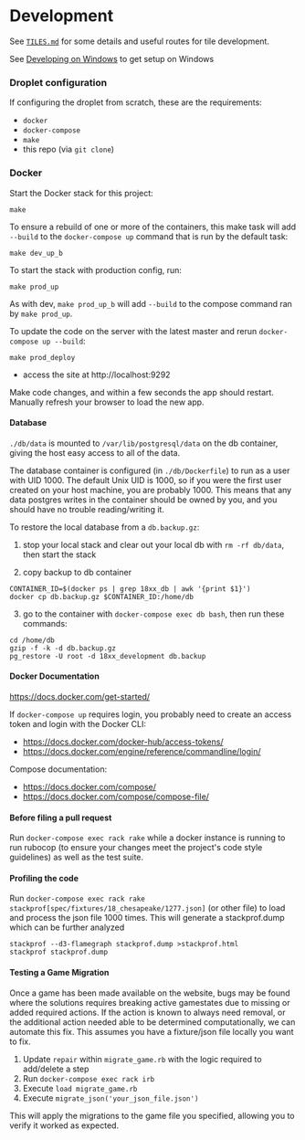 # Development

See [`TILES.md`](/TILES.md) for some details and useful routes for tile
development.

See [Developing on Windows](https://github.com/tobymao/18xx/wiki/Developing-For-18xx.games#developing-on-windows) to get setup on Windows

### Droplet configuration

If configuring the droplet from scratch, these are the requirements:

- `docker`
- `docker-compose`
- `make`
- this repo (via `git clone`)

### Docker

Start the Docker stack for this project:

```
make
```

To ensure a rebuild of one or more of the containers, this make task will add
`--build` to the `docker-compose up` command that is run by the default task:

```
make dev_up_b
```

To start the stack with production config, run:

```
make prod_up
```

As with dev, `make prod_up_b` will add `--build` to the compose command ran by
`make prod_up`.

To update the code on the server with the latest master and rerun
`docker-compose up --build`:

```
make prod_deploy
```

- access the site at http://localhost:9292

Make code changes, and within a few seconds the app should restart. Manually
refresh your browser to load the new app.

#### Database

`./db/data` is mounted to `/var/lib/postgresql/data` on the db container, giving
the host easy access to all of the data.

The database container is configured (in `./db/Dockerfile`) to run as a user
with UID 1000. The default Unix UID is 1000, so if you were the first user
created on your host machine, you are probably 1000. This means that any data
postgres writes in the container should be owned by you, and you should have no
trouble reading/writing it.

To restore the local database from a `db.backup.gz`:

1. stop your local stack and clear out your local db with `rm -rf db/data`, then
   start the stack

2. copy backup to db container

```
CONTAINER_ID=$(docker ps | grep 18xx_db | awk '{print $1}')
docker cp db.backup.gz $CONTAINER_ID:/home/db
```

3. go to the container with `docker-compose exec db bash`, then run these
   commands:

```
cd /home/db
gzip -f -k -d db.backup.gz
pg_restore -U root -d 18xx_development db.backup
```

#### Docker Documentation

https://docs.docker.com/get-started/

If `docker-compose up` requires login, you probably need to create an access
token and login with the Docker CLI:

- https://docs.docker.com/docker-hub/access-tokens/
- https://docs.docker.com/engine/reference/commandline/login/

Compose documentation:

- https://docs.docker.com/compose/
- https://docs.docker.com/compose/compose-file/

#### Before filing a pull request

Run `docker-compose exec rack rake` while a docker instance is running to run rubocop (to ensure your changes meet the project's code style guidelines) as well as the test suite.

#### Profiling the code

Run `docker-compose exec rack rake stackprof[spec/fixtures/18_chesapeake/1277.json]` (or other file) to load and process the json file 1000 times. This will generate a stackprof.dump which can be further analyzed

```
stackprof --d3-flamegraph stackprof.dump >stackprof.html
stackprof stackprof.dump
```

#### Testing a Game Migration

Once a game has been made available on the website, bugs may be found where the solutions requires breaking active gamestates due to missing or added required actions. If the action is known to always need removal, or the additional action needed able to be determined computationally, we can automate this fix. This assumes you have a fixture/json file locally you want to fix.

1. Update `repair` within `migrate_game.rb` with the logic required to add/delete a step
2. Run `docker-compose exec rack irb`
3. Execute `load migrate_game.rb`
4. Execute `migrate_json('your_json_file.json')`

This will apply the migrations to the game file you specified, allowing you to verify it worked as expected.
